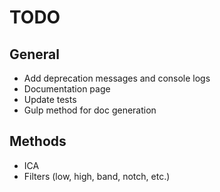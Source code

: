 # TODO
## General
- Add deprecation messages and console logs
- Documentation page
- Update tests
- Gulp method for doc generation

## Methods
- ICA
- Filters (low, high, band, notch, etc.)
